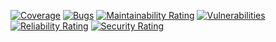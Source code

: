 
[![Coverage](https://sonarcloud.io/api/project_badges/measure?project=Thilin_sicredi-app&metric=coverage)](https://sonarcloud.io/dashboard?id=Thilin_sicredi-app)
[![Bugs](https://sonarcloud.io/api/project_badges/measure?project=Thilin_sicredi-app&metric=bugs)](https://sonarcloud.io/dashboard?id=Thilin_sicredi-app)
[![Maintainability Rating](https://sonarcloud.io/api/project_badges/measure?project=Thilin_sicredi-app&metric=sqale_rating)](https://sonarcloud.io/dashboard?id=Thilin_sicredi-app)
[![Vulnerabilities](https://sonarcloud.io/api/project_badges/measure?project=Thilin_sicredi-app&metric=vulnerabilities)](https://sonarcloud.io/dashboard?id=Thilin_sicredi-app)
[![Reliability Rating](https://sonarcloud.io/api/project_badges/measure?project=Thilin_sicredi-app&metric=reliability_rating)](https://sonarcloud.io/dashboard?id=Thilin_sicredi-app)
[![Security Rating](https://sonarcloud.io/api/project_badges/measure?project=Thilin_sicredi-app&metric=security_rating)](https://sonarcloud.io/dashboard?id=Thilin_sicredi-app)